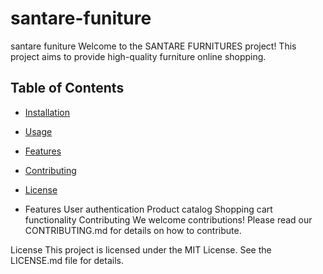 # santare-funiture
santare funiture
Welcome to the SANTARE FURNITURES project! This project aims to provide high-quality furniture online shopping.

## Table of Contents

- [Installation](#installation)
- [Usage](#usage)
- [Features](#features)
- [Contributing](#contributing)
- [License](#license)

- Features
User authentication
Product catalog
Shopping cart functionality
Contributing
We welcome contributions! Please read our CONTRIBUTING.md for details on how to contribute.

License
This project is licensed under the MIT License. See the LICENSE.md file for details.
